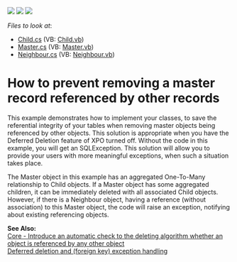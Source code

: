 <!-- default badges list -->
![](https://img.shields.io/endpoint?url=https://codecentral.devexpress.com/api/v1/VersionRange/128592303/12.2.4%2B)
[![](https://img.shields.io/badge/Open_in_DevExpress_Support_Center-FF7200?style=flat-square&logo=DevExpress&logoColor=white)](https://supportcenter.devexpress.com/ticket/details/E1274)
[![](https://img.shields.io/badge/📖_How_to_use_DevExpress_Examples-e9f6fc?style=flat-square)](https://docs.devexpress.com/GeneralInformation/403183)
<!-- default badges end -->
<!-- default file list -->
*Files to look at*:

* [Child.cs](./CS/WinWebSolution.Module/Child.cs) (VB: [Child.vb](./VB/WinWebSolution.Module/Child.vb))
* [Master.cs](./CS/WinWebSolution.Module/Master.cs) (VB: [Master.vb](./VB/WinWebSolution.Module/Master.vb))
* [Neighbour.cs](./CS/WinWebSolution.Module/Neighbour.cs) (VB: [Neighbour.vb](./VB/WinWebSolution.Module/Neighbour.vb))
<!-- default file list end -->
# How to prevent removing a master record referenced by other records


<p>This example demonstrates how to implement your classes, to save the referential integrity of your tables when removing master objects being referenced by other objects. This solution is appropriate when you have the Deferred Deletion feature of XPO turned off. Without the code in this example, you will get an SQLException. This solution will allow you to provide your users with more meaningful exceptions, when such a situation takes place.</p><p>The Master object in this example has an aggregated One-To-Many relationship to Child objects. If a Master object has some aggregated children, it can be immediately deleted with all associated Child objects. However, if there is a Neighbour object, having a reference (without association) to this Master object, the code will raise an exception, notifying about existing referencing objects.</p><p><strong>See Also:</strong><br />
<a href="https://www.devexpress.com/Support/Center/p/S91931">Core - Introduce an automatic check to the deleting algorithm whether an object is referenced by any other object</a><br />
<a href="https://www.devexpress.com/Support/Center/p/Q100872">Deferred deletion and (foreign key) exception handling</a></p>

<br/>


